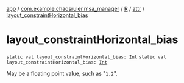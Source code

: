 [app](../../../index.md) / [com.example.chaosruler.msa_manager](../../index.md) / [R](../index.md) / [attr](index.md) / [layout_constraintHorizontal_bias](.)

# layout_constraintHorizontal_bias

`static val layout_constraintHorizontal_bias: `[`Int`](https://kotlinlang.org/api/latest/jvm/stdlib/kotlin/-int/index.html)
`static val layout_constraintHorizontal_bias: `[`Int`](https://kotlinlang.org/api/latest/jvm/stdlib/kotlin/-int/index.html)

May be a floating point value, such as "`1.2`".

